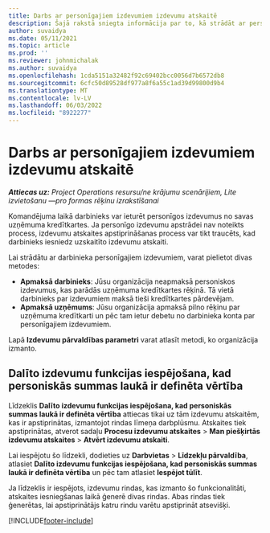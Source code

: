 ```yaml
---
title: Darbs ar personīgajiem izdevumiem izdevumu atskaitē
description: Šajā rakstā sniegta informācija par to, kā strādāt ar personīgajiem izdevumiem, kas darbiniekiem radušies, ceļojot biznesa nolūkos.
author: suvaidya
ms.date: 05/11/2021
ms.topic: article
ms.prod: ''
ms.reviewer: johnmichalak
ms.author: suvaidya
ms.openlocfilehash: 1cda5151a32482f92c69402bcc0056d7b6572db8
ms.sourcegitcommit: 6cfc50d89528df977a8f6a55c1ad39d99800d9b4
ms.translationtype: MT
ms.contentlocale: lv-LV
ms.lasthandoff: 06/03/2022
ms.locfileid: "8922277"
---
```

# <a name="work-with-personal-expenses-on-an-expense-report"></a>Darbs ar personīgajiem izdevumiem izdevumu atskaitē

_**Attiecas uz:** Project Operations resursu/ne krājumu scenārijiem, Lite izvietošanu —pro formas rēķinu izrakstīšanai_

Komandējuma laikā darbinieks var ieturēt personīgos izdevumus no savas uzņēmuma kredītkartes. Ja personīgo izdevumu apstrādei nav noteikts process, izdevumu atskaites apstiprināšanas process var tikt traucēts, kad darbinieks iesniedz uzskaitīto izdevumu atskaiti.

Lai strādātu ar darbinieka personīgajiem izdevumiem, varat pielietot divas metodes:

  - **Apmaksā darbinieks**: Jūsu organizācija neapmaksā personiskos izdevumus, kas parādās uzņēmuma kredītkartes rēķinā. Tā vietā darbinieks par izdevumiem maksā tieši kredītkartes pārdevējam. 
  - **Apmaksā uzņēmums**: Jūsu organizācija apmaksā pilno rēķinu par uzņēmuma kredītkarti un pēc tam ietur debetu no darbinieka konta par personīgajiem izdevumiem.

Lapā **Izdevumu pārvaldības parametri** varat atlasīt metodi, ko organizācija izmanto.


## <a name="enable-split-expense-function-when-personal-amount-field-has-value-defined"></a>Dalīto izdevumu funkcijas iespējošana, kad personiskās summas laukā ir definēta vērtība

Līdzeklis **Dalīto izdevumu funkcijas iespējošana, kad personiskās summas laukā ir definēta vērtība** attiecas tikai uz tām izdevumu atskaitēm, kas ir apstiprinātas, izmantojot rindas līmeņa darbplūsmu. Atskaites tiek apstiprinātas, atverot sadaļu **Procesu izdevumu atskaites** > **Man piešķirtās izdevumu atskaites** > **Atvērt izdevumu atskaiti**. 

Lai iespējotu šo līdzekli, dodieties uz **Darbvietas** > **Līdzekļu pārvaldība**, atlasiet **Dalīto izdevumu funkcijas iespējošana, kad personiskās summas laukā ir definēta vērtība** un pēc tam atlasiet **Iespējot tūlīt**. 

Ja līdzeklis ir iespējots, izdevumu rindas, kas izmanto šo funkcionalitāti, atskaites iesniegšanas laikā ģenerē divas rindas. Abas rindas tiek ģenerētas, lai apstiprinātājs katru rindu varētu apstiprināt atsevišķi.


[!INCLUDE[footer-include](../includes/footer-banner.md)]
